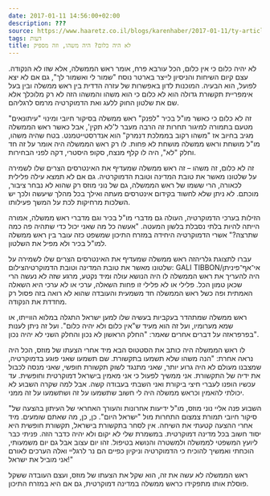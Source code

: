 ```yaml
---
date: 2017-01-11 14:56:00+02:00
description: ???
source: https://www.haaretz.co.il/blogs/karenhaber/2017-01-11/ty-article/0000017f-f8a0-d460-afff-fbe6c0da0000
tags: דעות
title: לא היה כלום? היה משהו, וזה מספיק
---
```


לא יהיה כלום כי אין כלום, הכל עורבא פרח, אומר ראש הממשלה, אלא שזו לא הנקודה. עצם קיום השיחות והניסיון לייצר בארטר נוסח "שמור לי ואשמור לך", גם אם לא יצא לפועל, הוא הבעיה. המוכנות לדון באפשרות של עזרה הדדית בין ראש ממשלה ובין בעל אימפריית תקשורת גדולה הוא לא כלום כי הוא משהו והמשהו הזה לא רק מלוכלך אלא שם את שלטון החוק ללעג ואת הדמוקרטיה מרמס לרגליהם. 

זה לא כלום כי כאשר מו"ל בכיר "לפנק" ראש ממשלה בסיקור חיובי ומינוי "עיתונאים" מטעם בתמורה למיגור תחרות זה הרבה מעבר ל'לא תקין', אבל כאשר ראש הממשלה מגיב בחיוב אז "משהו רקוב בממלכת דנמרק" הוא אנדרסטייטמנט. בטח שהיה משהו, מו"ל מושחת וראש ממשלה מושחת לא פחות. לו רק ראש הממשלה היה אומר על זה חד וחלק "לא", היה לו קלף מנצח, סקופ היסטרי, דקה לפני הבחירות.

זה לא כלום, זה משהו – זה ראש ממשלה שמעדיף את האינטרסים הצרים שלו לשמירה על שלטונו מאשר את טובת המדינה וטובת הדמוקרטיה. גם אם לא תמצא עילה פלילית לכאורה, הרי ששמו של ראש הממשלה, גם של נוני מוזס רק שהוא לא נבחר ציבור, מוכתם. לא ניתן שלא לחשוד בקידום אינטרסים מעתה ואילך בכל מהלך שיעשה ולכך יש השלכות מרחיקות לכת על המשך פעילותו.

הזילות בערכי הדמוקרטיה, העולה גם מדברי מו"ל בכיר וגם מדברי ראש ממשלה, אמורה הייתה להיות בלתי נסבלת בלשון המעטה. "אעשה כל מה שאני יכול כדי שתהיה פה כמה שתרצה?" אשרי הדמוקרטיה היחידה במזרח התיכון שמשפט כזה עובר בין ראש ממשלה למו"ל בכיר ולא מפיל את השלטון.

 עברו לתצוגת גלריהזה ראש ממשלה שמעדיף את האינטרסים הצרים שלו לשמירה על שלטונו מאשר את טובת המדינה וטובת הדמוקרטיהצילום: GALI TIBBON/אי־אף־פיניתן היה להעריך את ראש הממשלה לו היה הנושא עולה ומיד נקטע, מרגע שזה לא נעשה הרי שכאן טמון הכל. פלילי או לא פלילי זו פחות השאלה, ערכי או לא ערכי היא השאלה האמתית ופה כשל ראש הממשלה חד משמעית והעובדה שהוא לא רואה בזה פסול רק מחדדת את הנקודה.

ראש ממשלה שמתהדר בעקביות בעשיה שלו למען ישראל התגלה במלוא הווייתו, או שמא מערומיו, ועל זה הוא מעיד ש"אין כלום ולא יהיה כלום". ועל זה ניתן לענות בפרפראזה על דברים אחרים שאמר: "החלק הראשון לא נכון והחלק השני לא יהיה נכון".

לו ראש הממשלה היה כותב את הסטטוס הבא מיד אחרי הצעתו של מוזס, הכל היה נראה אחרת: "הנה משהו שלא תשמעו בתקשורת. שם תשמעו שאני פוגע בדמוקרטיה, שמצבנו מעולם לא היה גרוע יותר, שאני מתנגד לשוק תקשורת חופשי, שאני מנסה לכבול את ידיה של התקשורת. אני ממשיך לפעול כי אני מאמין בישראל דמוקרטית וחופשית. עד עכשיו הופנו לעברי חיצי ביקורת ואני השבתי בעבודה קשה. אבל למה שקרה השבוע לא יכולתי להאמין וכראש ממשלה היה לי חשוב שתשמעו על זה ושתשמעו על זה ממני.

"השבוע פנה אליי נוני מוזס, מו"ל ידיעות אחרונות והעורך האחראי של העיתון בהצעה של סיקור חיובי תמורת צמצום התחרות מול "ישראל היום". כן, כן, מה שאתם שומעים. מיד אחרי ההצעה קטעתי את השיחה. אין לסחר בתקשורת בישראל, תקשורת חופשית היא יסוד חשוב בכל מדינה דמוקרטית. במשמרת שלי לא יקום ולא יהיה כדבר הזה. פניתי כבר ליועץ המשפטי לממשלה ולמשטרה והנושא בטיפול. זהו יום עצוב אבל גם יום משמעותי, הוכחתי ואמשיך להוכיח כי הדמוקרטיה וניקיון כפיים הם נר לרגליי ואלה הערכים לאורם אני מוביל את ישראל!"

ראש הממשלה לא עשה את זה, הוא שקל את הצעתו של מוזס, ועצם העובדה ששקל פוסלת אותו מתפקידו כראש ממשלה במדינה דמוקרטית, גם אם היא במזרח התיכון.